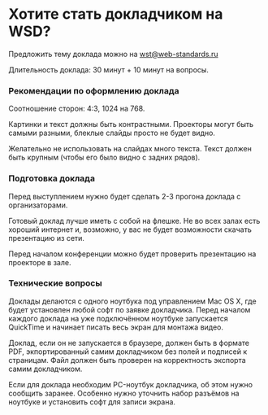 Хотите стать докладчиком на WSD?
===

Предложить тему доклада можно на wst@web-standards.ru

Длительность доклада: 30 минут + 10 минут на вопросы.

### Рекомендации по оформлению доклада

Соотношение сторон: 4:3, 1024 на 768.

Картинки и текст должны быть контрастными. Проекторы могут быть самыми разными, блеклые слайды просто не будет видно.

Желательно не использовать на слайдах много текста. Текст должен быть крупным (чтобы его было видно с задних рядов).

### Подготовка доклада

Перед выступлением нужно будет сделать 2-3 прогона доклада с организаторами.

Готовый доклад лучше иметь с собой на флешке. Не во всех залах есть хороший интернет и, возможно, у вас не будет возможности скачать презентацию из сети.

Перед началом конференции можно будет проверить презентацию на проекторе в зале.

### Технические вопросы

Доклады делаются с одного ноутбука под управлением Mac OS X, где будет установлен любой софт по заявке докладчика. Перед началом каждого доклада на уже подключённом ноутбуке запускается QuickTime и начинает писать весь экран для монтажа видео.

Доклад, если он не запускается в браузере, должен быть в формате PDF, экпортированный самим докладчиком без полей и подписей к страницам. Файл должен быть проверен на корректность экспорта самим докладчиком.

Если для доклада необходим PC-ноутбук докладчика, об этом нужно сообщить заранее. Особенно нужно уточнить набор разъёмов на ноутбуке и установить софт для записи экрана.
